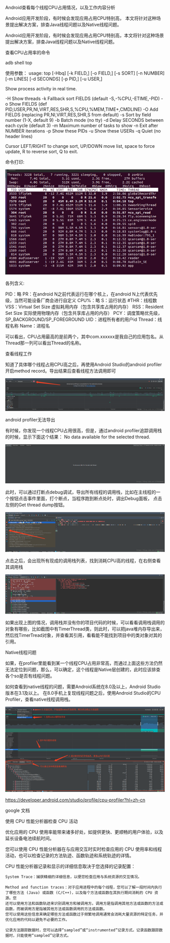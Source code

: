 Android查看每个线程CPU占用情况，以及工作内容分析

Android应用开发阶段，有时候会发现应用占用CPU特别高，
本文将针对这种场景提出解决方案，排查Java线程问题以及Native线程问题。

Android应用开发阶段，有时候会发现应用占用CPU特别高，本文将针对这种场景提出解决方案，排查Java线程问题以及Native线程问题。

查看CPU占用率的命令

adb shell top

使用参数：
usage: top [-Hbq] [-k FIELD,] [-o FIELD,] [-s SORT] [-n NUMBER] [-m LINES] [-d SECONDS] [-p PID,] [-u USER,]

Show process activity in real time.

-H	Show threads
-k	Fallback sort FIELDS (default -S,-%CPU,-ETIME,-PID)
-o	Show FIELDS (def PID,USER,PR,NI,VIRT,RES,SHR,S,%CPU,%MEM,TIME+,CMDLINE)
-O	Add FIELDS (replacing PR,NI,VIRT,RES,SHR,S from default)
-s	Sort by field number (1-X, default 9)
-b	Batch mode (no tty)
-d	Delay SECONDS between each cycle (default 3)
-m	Maximum number of tasks to show
-n	Exit after NUMBER iterations
-p	Show these PIDs
-u	Show these USERs
-q	Quiet (no header lines)

Cursor LEFT/RIGHT to change sort, UP/DOWN move list, space to force
update, R to reverse sort, Q to exit.

命令打印:

![img.png](Image/img_4.png)


各列含义:

PID：略
PR：在android N之前代表运行在哪个核上，在android N上代表优先级，当然可能设备厂商会进行自定义
CPU%：略
S：运行状态
#THR：线程数
VSS：Virtual Set Size  虚拟耗用内存（包含共享库占用的内存）
RSS：Resident Set Size 实际使用物理内存（包含共享库占用的内存）
PCY：调度策略优先级，SP_BACKGROUND/SP_FOREGROUND
UID：进程所有者的用户id
Thread：线程名称
Name：进程名

可以看出，CPU占用最高的是前两个，其中com.xxxxxx是我自己的应用包名。从Thread那一列可以看出Thread的名称。

查看线程工作

知道了具体哪个线程占用CPU高之后，再使用Android Studio的android profiler开启method record。导出结果后查看线程方法调用即可

![img.png](Image/img_5.png)

android profiler无法导出

有时候，你发现一个线程CPU占用很高，但是，通过android profiler追踪调用栈的时候，显示下面这个结果：
No data available for the selected thread.

![img.png](Image/img_6.png)

此时，可以通过打断点debug调试，导出所有线程的调用栈，比如在主线程的一个按钮点击事件里面，打个断点，当程序跑到断点处时，调出Debug面板，
点击左侧的Get thread dump按钮。

![img.png](Image/img_7.png)

点击之后，会出现所有现成的调用栈列表，找到消耗CPU高的线程，在右侧查看其调用栈

![img.png](Image/img_8.png)

如果出现上图的情况，调用栈并没有你的项目代码的时候，可以看看调用栈调用的对象有哪些，比如截图中有TimerThread类，则此时，可以把java堆内存导出来，
然后找TimerTread对象，并查看其引用，看看能不能找到项目中的类对象对其的引用。

Native线程问题

如果，在profiler里能看到某一个线程CPU占用非常高，而通过上面这些方法仍然无法定位到问题，那么，可以确定，这个线程是Native层创建的，此时应该排查各个so是否有线程问题。

如何查看到native线程的问题，需要Android系统在8.0及以上，Android Studio 版本在3.1及以上。
在8.0手机上复现线程问题之后，使用Android Studio的CPU Profiler，查看native线程调用栈。

![img.png](Image/img_9.png)

https://developer.android.com/studio/profile/cpu-profiler?hl=zh-cn

google 文档

使用 CPU 性能分析器检查 CPU 活动

优化应用的 CPU 使用率能带来诸多好处，如提供更快、更顺畅的用户体验，以及延长设备电池续航时间。

您可以使用 CPU 性能分析器在与应用交互时实时检查应用的 CPU 使用率和线程活动，也可以检查记录的方法轨迹、函数轨迹和系统轨迹的详情。

CPU 性能分析器记录和显示的详细信息取决于您选择的记录配置：

    System Trace：捕获精细的详细信息，以便您检查应用与系统资源的交互情况。

    Method and function traces：对于应用进程中的每个线程，您可以了解一段时间内执行了哪些方法 (Java) 或函数 (C/C++)，以及每个方法或函数在其执行期间消耗的 CPU 资源。您
    还可以使用方法和函数轨迹来识别调用方和被调用方。调用方是指调用其他方法或函数的方法或函数，而被调用方是指被其他方法或函数调用的方法或函数。
    您可以使用这些信息来确定哪些方法或函数过于频繁地调用通常会消耗大量资源的特定任务，并优化应用的代码以避免不必要的工作。

    记录方法跟踪数据时，您可以选择“sampled”或“instrumented”记录方式。记录函数跟踪数据时，只能使用“sampled”记录方式。



